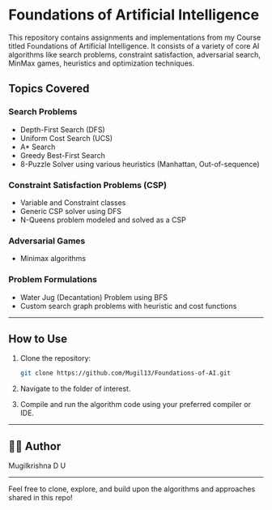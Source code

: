 # Foundations of Artificial Intelligence

This repository contains assignments and implementations from my Course titled Foundations of Artificial Intelligence. It consists of a variety of core AI algorithms like search problems, constraint satisfaction, adversarial search, MinMax games, heuristics and optimization techniques.

## Topics Covered

### Search Problems
- Depth-First Search (DFS)
- Uniform Cost Search (UCS)
- A* Search
- Greedy Best-First Search
- 8-Puzzle Solver using various heuristics (Manhattan, Out-of-sequence)

### Constraint Satisfaction Problems (CSP)
- Variable and Constraint classes
- Generic CSP solver using DFS
- N-Queens problem modeled and solved as a CSP

### Adversarial Games
- Minimax algorithms

### Problem Formulations
- Water Jug (Decantation) Problem using BFS
- Custom search graph problems with heuristic and cost functions

---

## How to Use

1. Clone the repository:
   ```bash
   git clone https://github.com/Mugil13/Foundations-of-AI.git

2. Navigate to the folder of interest.

3. Compile and run the algorithm code using your preferred compiler or IDE.

---

## 👨‍💻 Author
Mugilkrishna D U  

---

Feel free to clone, explore, and build upon the algorithms and approaches shared in this repo!
